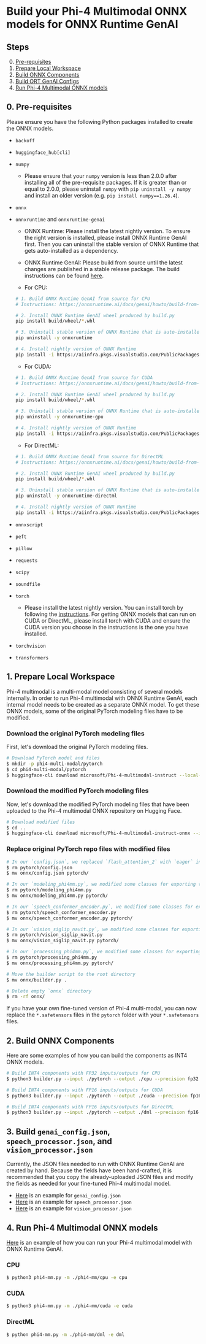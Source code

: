 # Build your Phi-4 Multimodal ONNX models for ONNX Runtime GenAI

## Steps
0. [Pre-requisites](#pre-requisites)
1. [Prepare Local Workspace](#prepare-local-workspace)
2. [Build ONNX Components](#build-onnx-components)
3. [Build ORT GenAI Configs](#build-genai_configjson-and-processor_configjson)
4. [Run Phi-4 Multimodal ONNX models](#run-phi-4-multimodal-onnx-models)

## 0. Pre-requisites

Please ensure you have the following Python packages installed to create the ONNX models.

- `backoff`
- `huggingface_hub[cli]`
- `numpy`
    - Please ensure that your `numpy` version is less than 2.0.0 after installing all of the pre-requisite packages. If it is greater than or equal to 2.0.0, please uninstall `numpy` with `pip uninstall -y numpy` and install an older version (e.g. `pip install numpy==1.26.4`).
- `onnx`
- `onnxruntime` and `onnxruntime-genai`
    - ONNX Runtime: Please install the latest nightly version. To ensure the right version is installed, please install ONNX Runtime GenAI first. Then you can uninstall the stable version of ONNX Runtime that gets auto-installed as a dependency.
    - ONNX Runtime GenAI: Please build from source until the latest changes are published in a stable release package. The build instructions can be found [here](https://onnxruntime.ai/docs/genai/howto/build-from-source.html).
    
    - For CPU:
    ```bash
    # 1. Build ONNX Runtime GenAI from source for CPU
    # Instructions: https://onnxruntime.ai/docs/genai/howto/build-from-source.html

    # 2. Install ONNX Runtime GenAI wheel produced by build.py
    pip install build/wheel/*.whl

    # 3. Uninstall stable version of ONNX Runtime that is auto-installed by ONNX Runtime GenAI
    pip uninstall -y onnxruntime

    # 4. Install nightly version of ONNX Runtime
    pip install -i https://aiinfra.pkgs.visualstudio.com/PublicPackages/_packaging/ORT-Nightly/pypi/simple/ --pre onnxruntime
    ```

    - For CUDA:
    ```bash
    # 1. Build ONNX Runtime GenAI from source for CUDA
    # Instructions: https://onnxruntime.ai/docs/genai/howto/build-from-source.html

    # 2. Install ONNX Runtime GenAI wheel produced by build.py
    pip install build/wheel/*.whl

    # 3. Uninstall stable version of ONNX Runtime that is auto-installed by ONNX Runtime GenAI
    pip uninstall -y onnxruntime-gpu

    # 4. Install nightly version of ONNX Runtime
    pip install -i https://aiinfra.pkgs.visualstudio.com/PublicPackages/_packaging/ORT-Nightly/pypi/simple/ --pre onnxruntime-gpu
    ```

    - For DirectML: 
    ```bash
    # 1. Build ONNX Runtime GenAI from source for DirectML
    # Instructions: https://onnxruntime.ai/docs/genai/howto/build-from-source.html

    # 2. Install ONNX Runtime GenAI wheel produced by build.py
    pip install build/wheel/*.whl

    # 3. Uninstall stable version of ONNX Runtime that is auto-installed by ONNX Runtime GenAI
    pip uninstall -y onnxruntime-directml

    # 4. Install nightly version of ONNX Runtime
    pip install -i https://aiinfra.pkgs.visualstudio.com/PublicPackages/_packaging/ORT-Nightly/pypi/simple/ --pre onnxruntime-directml
    ```
- `onnxscript`
- `peft`
- `pillow`
- `requests`
- `scipy`
- `soundfile`
- `torch`
    - Please install the latest nightly version. You can install torch by following the [instructions](https://pytorch.org/get-started/locally/). For getting ONNX models that can run on CUDA or DirectML, please install torch with CUDA and ensure the CUDA version you choose in the instructions is the one you have installed.
- `torchvision`
- `transformers`

## 1. Prepare Local Workspace

Phi-4 multimodal is a multi-modal model consisting of several models internally. In order to run Phi-4 multimodal with ONNX Runtime GenAI, each internal model needs to be created as a separate ONNX model. To get these ONNX models, some of the original PyTorch modeling files have to be modified.

### Download the original PyTorch modeling files

First, let's download the original PyTorch modeling files.

```bash
# Download PyTorch model and files
$ mkdir -p phi4-multi-modal/pytorch
$ cd phi4-multi-modal/pytorch
$ huggingface-cli download microsoft/Phi-4-multimodal-instruct --local-dir .
```

### Download the modified PyTorch modeling files

Now, let's download the modified PyTorch modeling files that have been uploaded to the Phi-4 multimodal ONNX repository on Hugging Face.

```bash
# Download modified files
$ cd ..
$ huggingface-cli download microsoft/Phi-4-multimodal-instruct-onnx --include onnx/* --local-dir .
```

### Replace original PyTorch repo files with modified files

```bash
# In our `config.json`, we replaced `flash_attention_2` with `eager` in `_attn_implementation`
$ rm pytorch/config.json
$ mv onnx/config.json pytorch/

# In our `modeling_phi4mm.py`, we modified some classes for exporting to ONNX
$ rm pytorch/modeling_phi4mm.py
$ mv onnx/modeling_phi4mm.py pytorch/

# In our `speech_conformer_encoder.py`, we modified some classes for exporting to ONNX
$ rm pytorch/speech_conformer_encoder.py
$ mv onnx/speech_conformer_encoder.py pytorch/

# In our `vision_siglip_navit.py`, we modified some classes for exporting to ONNX
$ rm pytorch/vision_siglip_navit.py
$ mv onnx/vision_siglip_navit.py pytorch/

# In our `processing_phi4mm.py`, we modified some classes for exporting to ONNX
$ rm pytorch/processing_phi4mm.py
$ mv onnx/processing_phi4mm.py pytorch/

# Move the builder script to the root directory
$ mv onnx/builder.py .

# Delete empty `onnx` directory
$ rm -rf onnx/
```

If you have your own fine-tuned version of Phi-4 multi-modal, you can now replace the `*.safetensors` files in the `pytorch` folder with your `*.safetensors` files.

## 2. Build ONNX Components

Here are some examples of how you can build the components as INT4 ONNX models.

```bash
# Build INT4 components with FP32 inputs/outputs for CPU
$ python3 builder.py --input ./pytorch --output ./cpu --precision fp32 --execution_provider cpu
```

```bash
# Build INT4 components with FP16 inputs/outputs for CUDA
$ python3 builder.py --input ./pytorch --output ./cuda --precision fp16 --execution_provider cuda
```

```bash
# Build INT4 components with FP16 inputs/outputs for DirectML
$ python3 builder.py --input ./pytorch --output ./dml --precision fp16 --execution_provider dml
```

## 3. Build `genai_config.json`, `speech_processor.json`, and `vision_processor.json`

Currently, the JSON files needed to run with ONNX Runtime GenAI are created by hand. Because the fields have been hand-crafted, it is recommended that you copy the already-uploaded JSON files and modify the fields as needed for your fine-tuned Phi-4 multimodal model.

- [Here](https://huggingface.co/microsoft/Phi-4-multimodal-instruct-onnx/blob/main/cpu_and_mobile/cpu-int4-rtn-block-32-acc-level-4/genai_config.json) is an example for `genai_config.json`
- [Here](https://huggingface.co/microsoft/Phi-4-multimodal-instruct-onnx/blob/main/cpu_and_mobile/cpu-int4-rtn-block-32-acc-level-4/speech_processor.json) is an example for `speech_processor.json`
- [Here](https://huggingface.co/microsoft/Phi-4-multimodal-instruct-onnx/blob/main/cpu_and_mobile/cpu-int4-rtn-block-32-acc-level-4/vision_processor.json) is an example for `vision_processor.json`

## 4. Run Phi-4 Multimodal ONNX models

[Here](https://github.com/microsoft/onnxruntime-genai/blob/main/examples/python/phi4-mm.py) is an example of how you can run your Phi-4 multimodal model with ONNX Runtime GenAI.

### CPU
```bash
$ python3 phi4-mm.py -m ./phi4-mm/cpu -e cpu
```

### CUDA
```bash
$ python3 phi4-mm.py -m ./phi4-mm/cuda -e cuda
```

### DirectML

```bash
$ python phi4-mm.py -m ./phi4-mm/dml -e dml
```
